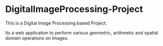 # DigitalImageProcessing-Project
This is a Digital Image Processing based Project.

Its a web application to perform various geometric, arithmetic and spatial domain operations on Images.
